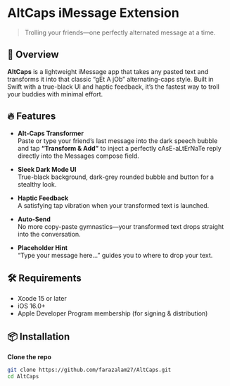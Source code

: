 # AltCaps iMessage Extension

> Trolling your friends—one perfectly alternated message at a time.

## 🚀 Overview

**AltCaps** is a lightweight iMessage app that takes any pasted text and transforms it into that classic “gEt A jOb” alternating-caps style. Built in Swift with a true-black UI and haptic feedback, it’s the fastest way to troll your buddies with minimal effort.

## 🔥 Features

- **Alt-Caps Transformer**  
  Paste or type your friend’s last message into the dark speech bubble and tap **“Transform & Add”** to inject a perfectly cAsE-aLtErNaTe reply directly into the Messages compose field.

- **Sleek Dark Mode UI**  
  True-black background, dark-grey rounded bubble and button for a stealthy look.

- **Haptic Feedback**  
  A satisfying tap vibration when your transformed text is launched.

- **Auto-Send**  
  No more copy-paste gymnastics—your transformed text drops straight into the conversation.

- **Placeholder Hint**  
  “Type your message here…” guides you to where to drop your text.

## 🛠 Requirements

- Xcode 15 or later  
- iOS 16.0+  
- Apple Developer Program membership (for signing & distribution)

## 📦 Installation

**Clone the repo**  
   ```bash
   git clone https://github.com/farazalam27/AltCaps.git
   cd AltCaps

